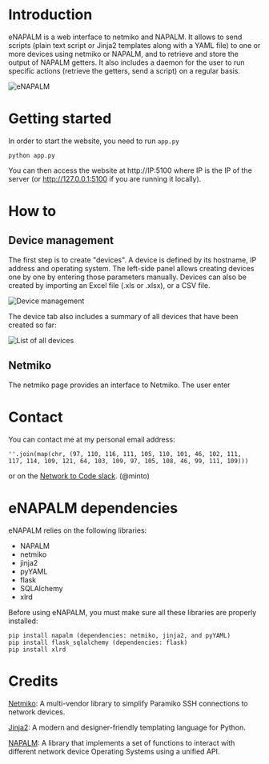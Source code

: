# Introduction

eNAPALM is a web interface to netmiko and NAPALM.
It allows to send scripts (plain text script or Jinja2 templates along with a YAML file) to one or more devices using netmiko or NAPALM, and to retrieve and store the output of NAPALM getters.
It also includes a daemon for the user to run specific actions (retrieve the getters, send a script) on a regular basis.

![eNAPALM](https://github.com/afourmy/e-napalm/blob/master/readme/napalm_configuration.png)

# Getting started

In order to start the website, you need to run `app.py`
```
python app.py
```

You can then access the website at http://IP:5100 where IP is the IP of the server (or http://127.0.0.1:5100 if you are running it locally).

# How to

## Device management

The first step is to create "devices". 
A device is defined by its hostname, IP address and operating system.
The left-side panel allows creating devices one by one by entering those parameters manually. Devices can also be created by importing an Excel file (.xls or .xlsx), or a CSV file.

![Device management](https://github.com/afourmy/e-napalm/blob/master/readme/manage_devices.png)

The device tab also includes a summary of all devices that have been created so far:
    
![List of all devices](https://github.com/afourmy/e-napalm/blob/master/readme/list_devices.png)

## Netmiko

The netmiko page provides an interface to Netmiko.
The user enter

# Contact

You can contact me at my personal email address:
```
''.join(map(chr, (97, 110, 116, 111, 105, 110, 101, 46, 102, 111, 
117, 114, 109, 121, 64, 103, 109, 97, 105, 108, 46, 99, 111, 109)))
```

or on the [Network to Code slack](http://networktocode.herokuapp.com "Network to Code slack"). (@minto)

# eNAPALM dependencies

eNAPALM relies on the following libraries:

* NAPALM
* netmiko
* jinja2
* pyYAML
* flask
* SQLAlchemy
* xlrd

Before using eNAPALM, you must make sure all these libraries are properly installed:

```
pip install napalm (dependencies: netmiko, jinja2, and pyYAML)
pip install flask_sqlalchemy (dependencies: flask)
pip install xlrd
```

# Credits

[Netmiko](https://github.com/ktbyers/netmiko "Netmiko"): A multi-vendor library to simplify Paramiko SSH connections to network devices.

[Jinja2](https://github.com/pallets/jinja "Jinja2"): A modern and designer-friendly templating language for Python.

[NAPALM](https://github.com/napalm-automation/napalm "NAPALM"): A library that implements a set of functions to interact with different network device Operating Systems using a unified API.
